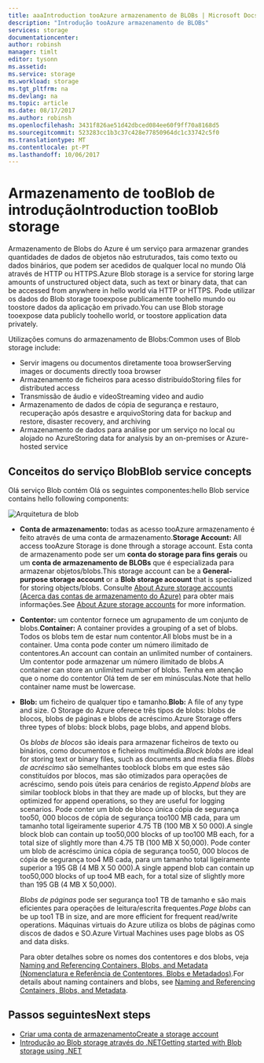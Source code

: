 ```yaml
---
title: aaaIntroduction tooAzure armazenamento de BLOBs | Microsoft Docs
description: "Introdução tooAzure armazenamento de BLOBs"
services: storage
documentationcenter: 
author: robinsh
manager: timlt
editor: tysonn
ms.assetid: 
ms.service: storage
ms.workload: storage
ms.tgt_pltfrm: na
ms.devlang: na
ms.topic: article
ms.date: 08/17/2017
ms.author: robinsh
ms.openlocfilehash: 3431f826ae51d42dbced084ee60f9ff70a8168d5
ms.sourcegitcommit: 523283cc1b3c37c428e77850964dc1c33742c5f0
ms.translationtype: MT
ms.contentlocale: pt-PT
ms.lasthandoff: 10/06/2017
---
```

# <a name="introduction-tooblob-storage"></a><span data-ttu-id="b1f38-103">Armazenamento de tooBlob de introdução</span><span class="sxs-lookup"><span data-stu-id="b1f38-103">Introduction tooBlob storage</span></span>

<span data-ttu-id="b1f38-104">Armazenamento de Blobs do Azure é um serviço para armazenar grandes quantidades de dados de objetos não estruturados, tais como texto ou dados binários, que podem ser acedidos de qualquer local no mundo Olá através de HTTP ou HTTPS.</span><span class="sxs-lookup"><span data-stu-id="b1f38-104">Azure Blob storage is a service for storing large amounts of unstructured object data, such as text or binary data, that can be accessed from anywhere in hello world via HTTP or HTTPS.</span></span> <span data-ttu-id="b1f38-105">Pode utilizar os dados do Blob storage tooexpose publicamente toohello mundo ou toostore dados da aplicação em privado.</span><span class="sxs-lookup"><span data-stu-id="b1f38-105">You can use Blob storage tooexpose data publicly toohello world, or toostore application data privately.</span></span>

<span data-ttu-id="b1f38-106">Utilizações comuns do armazenamento de Blobs:</span><span class="sxs-lookup"><span data-stu-id="b1f38-106">Common uses of Blob storage include:</span></span>

* <span data-ttu-id="b1f38-107">Servir imagens ou documentos diretamente tooa browser</span><span class="sxs-lookup"><span data-stu-id="b1f38-107">Serving images or documents directly tooa browser</span></span>
* <span data-ttu-id="b1f38-108">Armazenamento de ficheiros para acesso distribuído</span><span class="sxs-lookup"><span data-stu-id="b1f38-108">Storing files for distributed access</span></span>
* <span data-ttu-id="b1f38-109">Transmissão de áudio e vídeo</span><span class="sxs-lookup"><span data-stu-id="b1f38-109">Streaming video and audio</span></span>
* <span data-ttu-id="b1f38-110">Armazenamento de dados de cópia de segurança e restauro, recuperação após desastre e arquivo</span><span class="sxs-lookup"><span data-stu-id="b1f38-110">Storing data for backup and restore, disaster recovery, and archiving</span></span>
* <span data-ttu-id="b1f38-111">Armazenamento de dados para análise por um serviço no local ou alojado no Azure</span><span class="sxs-lookup"><span data-stu-id="b1f38-111">Storing data for analysis by an on-premises or Azure-hosted service</span></span>

## <a name="blob-service-concepts"></a><span data-ttu-id="b1f38-112">Conceitos do serviço Blob</span><span class="sxs-lookup"><span data-stu-id="b1f38-112">Blob service concepts</span></span>

<span data-ttu-id="b1f38-113">Olá serviço Blob contém Olá os seguintes componentes:</span><span class="sxs-lookup"><span data-stu-id="b1f38-113">hello Blob service contains hello following components:</span></span>

![Arquitetura de blob](./media/storage-blobs-introduction/blob1.png)

* <span data-ttu-id="b1f38-115">**Conta de armazenamento:** todas as acesso tooAzure armazenamento é feito através de uma conta de armazenamento.</span><span class="sxs-lookup"><span data-stu-id="b1f38-115">**Storage Account:** All access tooAzure Storage is done through a storage account.</span></span> <span data-ttu-id="b1f38-116">Esta conta de armazenamento pode ser um **conta do storage para fins gerais** ou um **conta de armazenamento de BLOBs** que é especializada para armazenar objetos/blobs.</span><span class="sxs-lookup"><span data-stu-id="b1f38-116">This storage account can be a **General-purpose storage account** or a **Blob storage account** that is specialized for storing objects/blobs.</span></span> <span data-ttu-id="b1f38-117">Consulte [About Azure storage accounts (Acerca das contas de armazenamento do Azure)](../common/storage-create-storage-account.md?toc=%2fazure%2fstorage%2fblobs%2ftoc.json) para obter mais informações.</span><span class="sxs-lookup"><span data-stu-id="b1f38-117">See [About Azure storage accounts](../common/storage-create-storage-account.md?toc=%2fazure%2fstorage%2fblobs%2ftoc.json) for more information.</span></span>

* <span data-ttu-id="b1f38-118">**Contentor:** um contentor fornece um agrupamento de um conjunto de blobs.</span><span class="sxs-lookup"><span data-stu-id="b1f38-118">**Container:** A container provides a grouping of a set of blobs.</span></span> <span data-ttu-id="b1f38-119">Todos os blobs tem de estar num contentor.</span><span class="sxs-lookup"><span data-stu-id="b1f38-119">All blobs must be in a container.</span></span> <span data-ttu-id="b1f38-120">Uma conta pode conter um número ilimitado de contentores.</span><span class="sxs-lookup"><span data-stu-id="b1f38-120">An account can contain an unlimited number of containers.</span></span> <span data-ttu-id="b1f38-121">Um contentor pode armazenar um número ilimitado de blobs.</span><span class="sxs-lookup"><span data-stu-id="b1f38-121">A container can store an unlimited number of blobs.</span></span> <span data-ttu-id="b1f38-122">Tenha em atenção que o nome do contentor Olá tem de ser em minúsculas.</span><span class="sxs-lookup"><span data-stu-id="b1f38-122">Note that hello container name must be lowercase.</span></span>

* <span data-ttu-id="b1f38-123">**Blob:** um ficheiro de qualquer tipo e tamanho.</span><span class="sxs-lookup"><span data-stu-id="b1f38-123">**Blob:** A file of any type and size.</span></span> <span data-ttu-id="b1f38-124">O Storage do Azure oferece três tipos de blobs: blobs de blocos, blobs de páginas e blobs de acréscimo.</span><span class="sxs-lookup"><span data-stu-id="b1f38-124">Azure Storage offers three types of blobs: block blobs, page blobs, and append blobs.</span></span>
  
    <span data-ttu-id="b1f38-125">Os *blobs de blocos* são ideais para armazenar ficheiros de texto ou binários, como documentos e ficheiros multimédia.</span><span class="sxs-lookup"><span data-stu-id="b1f38-125">*Block blobs* are ideal for storing text or binary files, such as documents and media files.</span></span> <span data-ttu-id="b1f38-126">*Blobs de acréscimo* são semelhantes tooblock blobs em que estes são constituídos por blocos, mas são otimizados para operações de acréscimo, sendo pois úteis para cenários de registo.</span><span class="sxs-lookup"><span data-stu-id="b1f38-126">*Append blobs* are similar tooblock blobs in that they are made up of blocks, but they are optimized for append operations, so they are useful for logging scenarios.</span></span> <span data-ttu-id="b1f38-127">Pode conter um blob de bloco única cópia de segurança too50, 000 blocos de cópia de segurança too100 MB cada, para um tamanho total ligeiramente superior 4.75 TB (100 MB X 50 000).</span><span class="sxs-lookup"><span data-stu-id="b1f38-127">A single block blob can contain up too50,000 blocks of up too100 MB each, for a total size of slightly more than 4.75 TB (100 MB X 50,000).</span></span> <span data-ttu-id="b1f38-128">Pode conter um blob de acréscimo única cópia de segurança too50, 000 blocos de cópia de segurança too4 MB cada, para um tamanho total ligeiramente superior a 195 GB (4 MB X 50 000).</span><span class="sxs-lookup"><span data-stu-id="b1f38-128">A single append blob can contain up too50,000 blocks of up too4 MB each, for a total size of slightly more than 195 GB (4 MB X 50,000).</span></span>
  
    <span data-ttu-id="b1f38-129">*Blobs de páginas* pode ser segurança too1 TB de tamanho e são mais eficientes para operações de leitura/escrita frequentes.</span><span class="sxs-lookup"><span data-stu-id="b1f38-129">*Page blobs* can be up too1 TB in size, and are more efficient for frequent read/write operations.</span></span> <span data-ttu-id="b1f38-130">Máquinas virtuais do Azure utiliza os blobs de páginas como discos de dados e SO.</span><span class="sxs-lookup"><span data-stu-id="b1f38-130">Azure Virtual Machines uses page blobs as OS and data disks.</span></span>
  
    <span data-ttu-id="b1f38-131">Para obter detalhes sobre os nomes dos contentores e dos blobs, veja [Naming and Referencing Containers, Blobs, and Metadata (Nomenclatura e Referência de Contentores, Blobs e Metadados)](/rest/api/storageservices/Naming-and-Referencing-Containers--Blobs--and-Metadata).</span><span class="sxs-lookup"><span data-stu-id="b1f38-131">For details about naming containers and blobs, see [Naming and Referencing Containers, Blobs, and Metadata](/rest/api/storageservices/Naming-and-Referencing-Containers--Blobs--and-Metadata).</span></span>

## <a name="next-steps"></a><span data-ttu-id="b1f38-132">Passos seguintes</span><span class="sxs-lookup"><span data-stu-id="b1f38-132">Next steps</span></span>

* [<span data-ttu-id="b1f38-133">Criar uma conta de armazenamento</span><span class="sxs-lookup"><span data-stu-id="b1f38-133">Create a storage account</span></span>](../common/storage-create-storage-account.md?toc=%2fazure%2fstorage%2fblobs%2ftoc.json)
* [<span data-ttu-id="b1f38-134">Introdução ao Blob storage através do .NET</span><span class="sxs-lookup"><span data-stu-id="b1f38-134">Getting started with Blob storage using .NET</span></span>](storage-dotnet-how-to-use-blobs.md)